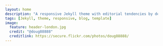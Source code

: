 ```yaml
---
layout: home
description: "A responsive Jekyll theme with editorial tendencies by designer Michael Rose."
tags: [Jekyll, theme, responsive, blog, template]
image:
  feature: header-london.jpg
  credit: "@doug88888"
  creditlink: https://secure.flickr.com/photos/doug88888/
---
```

